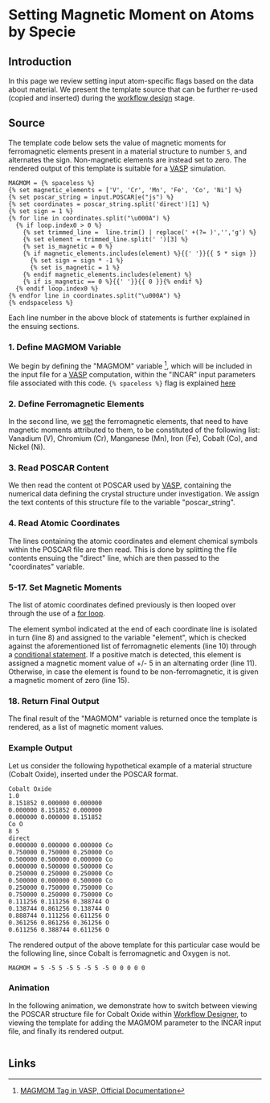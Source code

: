 # Setting Magnetic Moment on Atoms by Specie

## Introduction

In this page we review setting input atom-specific flags based on the data about material. We present the template source that can be further re-used (copied and inserted) during the [workflow design](../../workflow-designer/overview.md) stage.

## Source

The template code below sets the value of magnetic moments for ferromagnetic elements present in a material structure to number `5`, and alternates the sign. Non-magnetic elements are instead set to zero. The rendered output of this template is suitable for a [VASP](../../software-directory/modeling/vasp/overview.md) simulation.

```jinja
MAGMOM = {% spaceless %}
{% set magnetic_elements = ['V', 'Cr', 'Mn', 'Fe', 'Co', 'Ni'] %}
{% set poscar_string = input.POSCAR|e("js") %}
{% set coordinates = poscar_string.split('direct')[1] %}
{% set sign = 1 %}
{% for line in coordinates.split("\u000A") %}
  {% if loop.index0 > 0 %}
    {% set trimmed_line =  line.trim() | replace(' +(?= )','','g') %}
    {% set element = trimmed_line.split(' ')[3] %}
    {% set is_magnetic = 0 %}
    {% if magnetic_elements.includes(element) %}{{' '}}{{ 5 * sign }}
      {% set sign = sign * -1 %}
      {% set is_magnetic = 1 %}
    {% endif magnetic_elements.includes(element) %}
    {% if is_magnetic == 0 %}{{' '}}{{ 0 }}{% endif %}
  {% endif loop.index0 %}
{% endfor line in coordinates.split("\u000A") %}
{% endspaceless %}
```

Each line number in the above block of statements is further explained in the ensuing sections.


### 1. Define MAGMOM Variable

We begin by defining the "MAGMOM" variable [^1], which will be included in the input file for a [VASP](../../software-directory/modeling/vasp/overview.md) computation, within the "INCAR" input parameters file associated with this code. `{% spaceless %}` flag is explained [here](../../workflows/templating/swig.md#spaceless)

### 2. Define Ferromagnetic Elements

In the second line, we [set](../../workflows/templating/jinja.md#variables-assignment) the ferromagnetic elements, that need to have magnetic moments attributed to them, to be constituted of the following list: Vanadium (V), Chromium (Cr), Manganese (Mn), Iron (Fe), Cobalt (Co), and Nickel (Ni).

### 3. Read POSCAR Content

We then read the content ot POSCAR used by [VASP](../../software-directory/modeling/vasp/overview.md), containing the numerical data defining the crystal structure under investigation. We assign the text contents of this structure file to the variable "poscar_string".

### 4. Read Atomic Coordinates

The lines containing the atomic coordinates and element chemical symbols within the POSCAR file are then read. This is done by splitting the file contents ensuing the "direct" line, which are then passed to the "coordinates" variable.

### 5-17. Set Magnetic Moments

The list of atomic coordinates defined previously is then looped over through the use of a [for loop](../../workflows/templating/jinja.md#for-loops).

The element symbol indicated at the end of each coordinate line is isolated in turn (line 8) and assigned to the variable "element", which is checked against the aforementioned list of ferromagnetic elements (line 10) through a [conditional statement](../../workflows/templating/jinja.md#conditionals). If a positive match is detected, this element is assigned a magnetic moment value of +/- 5 in an alternating order (line 11). Otherwise, in case the element is found to be non-ferromagnetic, it is given a magnetic moment of zero (line 15).

### 18. Return Final Output

The final result of the "MAGMOM" variable is returned once the template is rendered, as a list of magnetic moment values.

### Example Output

Let us consider the following hypothetical example of a material structure (Cobalt Oxide), inserted under the POSCAR format.

```
Cobalt Oxide
1.0
8.151852 0.000000 0.000000
0.000000 8.151852 0.000000
0.000000 0.000000 8.151852
Co O
8 5
direct
0.000000 0.000000 0.000000 Co
0.750000 0.750000 0.250000 Co
0.500000 0.500000 0.000000 Co
0.000000 0.500000 0.500000 Co
0.250000 0.250000 0.250000 Co
0.500000 0.000000 0.500000 Co
0.250000 0.750000 0.750000 Co
0.750000 0.250000 0.750000 Co
0.111256 0.111256 0.388744 O
0.138744 0.861256 0.138744 O
0.888744 0.111256 0.611256 O
0.361256 0.861256 0.361256 O
0.611256 0.388744 0.611256 O
```

The rendered output of the above template for this particular case would be the following line, since Cobalt is ferromagnetic and Oxygen is not.

```
MAGMOM = 5 -5 5 -5 5 -5 5 -5 0 0 0 0 0
```

### Animation

In the following animation, we demonstrate how to switch between viewing the POSCAR structure file for Cobalt Oxide within [Workflow Designer](../../workflow-designer/unit-editor/input-templates.md), to viewing the template for adding the MAGMOM parameter to the INCAR input file, and finally its rendered output.

<img data-gifffer="/images/tutorials/magmom_template.gif">

## Links

[^1]: [MAGMOM Tag in VASP, Official Documentation](https://cms.mpi.univie.ac.at/vasp/vasp/MAGMOM_tag.html)
